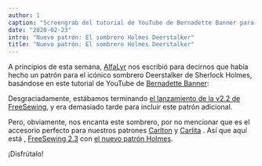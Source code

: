 ```yaml
---
author: 1
caption: "Screengrab del tutorial de YouTube de Bernadette Banner para este sombrero"
date: "2020-02-23"
intro: "Nuevo patrón: El sombrero Holmes Deerstalker"
title: "Nuevo patrón: El sombrero Holmes Deerstalker"
---
```



A principios de esta semana, [AlfaLyr](/users/alfalyr) nos escribió para decirnos que había hecho un patrón para el icónico sombrero Deerstalker de Sherlock Holmes, basándose en este tutorial de YouTube de [Bernadette Banner](https://www.youtube.com/channel/UCSHtaUm-FjUps090S7crO4Q):

<YouTube id='H24VBFMZJF4' />

Desgraciadamente, estábamos terminando [el lanzamiento de la v2.2 de FreeSewing](/blog/breanna-measurements-sizes-in-2-2/), y era demasiado tarde para incluir este patrón adicional.

Pero, obviamente, nos encanta este sombrero, por no mencionar que es el accesorio perfecto para nuestros patrones [Carlton](/designs/carlton/) y [Carlita](/designs/carlita/) . Así que aquí está , [FreeSewing 2.3](https://github.com/freesewing/freesewing/releases/tag/v2.2.0) con [el nuevo patrón Holmes](/designs/holmes/).

¡Disfrútalo!

